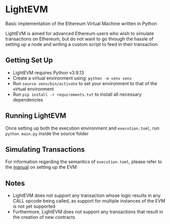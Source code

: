 # LightEVM

Basic implementation of the Ethereum Virtual Machine written in Python

LightEVM is aimed for advanced Ethereum users who wish to simulate transactions
on Ethereum, but do not want to go through the hassle of setting up a node and
writing a custom script to feed in their transaction

## Getting Set Up

-   LightEVM requires Python v3.9.13
-   Create a virtual environment using: `python -m venv venv`
-   Run `source venv/bin/activate` to set your environment to that of the
    virtual environment
-   Run `pip install -r requirements.txt` to install all necessary dependencies

## Running LightEVM

Once setting up both the execution environment and `execution.toml`, run
`python main.py` inside the source folder

## Simulating Transactions

For information regarding the semantics of `execution.toml`, please refer to the
[manual](./configuring-evm.md) on setting up the EVM

## Notes

-   LightEVM does not support any transaction whose logic results in any CALL
    opcode being called, as support for multiple instances of the EVM is not yet
    supported
-   Furthermore, LightEVM does not support any transactions that result in the
    creation of new contracts
